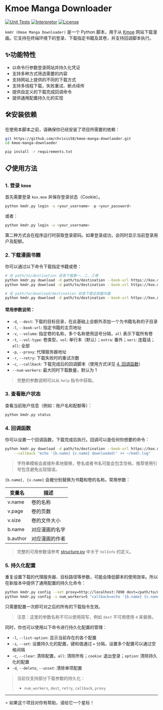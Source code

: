 # Kmoe Manga Downloader

[![Unit Tests](https://github.com/chrisis58/kmdr/actions/workflows/unit-test.yml/badge.svg)](https://github.com/chrisis58/kmdr/actions/workflows/unit-test.yml) [![Interpretor](https://img.shields.io/badge/python-3.9+-blue)](https://www.python.org/) [![License](https://img.shields.io/badge/License-MIT-green)](https://github.com/chrisis58/kmdr/blob/main/LICENSE)

`kmdr (Kmoe Manga Downloader)` 是一个 Python 脚本，用于从 [Kmoe](https://kox.moe/) 网站下载漫画。它支持在终端环境下的登录、下载指定书籍及其卷，并支持回调脚本执行。

## ✨功能特性

- 以命令行参数登录网站并持久化凭证
- 支持多种方式筛选需要的内容
- 支持网站上提供的不同的下载方式
- 支持多线程下载，失败重试、断点续传
- 提供自定义的下载完成回调命令
- 提供通用配置持久化的实现

## 🛠️安装依赖

在使用本脚本之前，请确保你已经安装了项目所需要的依赖：

```bash
git https://github.com/chrisis58/kmoe-manga-downlaoder.git
cd kmoe-manga-downlaoder

pip install -r requirements.txt
```

## 📋使用方法

### 1. 登录 `kmoe`

首先需要登录 `kox.moe` 并保存登录状态（Cookie）。

```bash
python kmdr.py login -u <your_username> -p <your_password>
```

或者：

```bash
python kmdr.py login -u <your_username>
```

第二种方式会在程序运行时获取登录密码。如果登录成功，会同时显示当前登录用户及配额。

### 2. 下载漫画书籍

你可以通过以下命令下载指定书籍或卷：

```bash
# 在 path/to/destination 目录下载第一、二、三卷
python kmdr.py download -d path/to/destination --book-url https://kox.moe/c/50076.htm --volume 1,2,3
python kmdr.py download -d path/to/destination --book-url https://kox.moe/c/50076.htm -v 1-3
```

```bash
# 在 path/to/download/destination 目录下载全部番外篇
python kmdr.py download -d path/to/destination --book-url https://kox.moe/c/50076.htm --vol-type extra -v all
```

#### 常用参数说明：

- `-d`, `--dest`: 下载的目标目录，在此基础上会额外添加一个为书籍名称的子目录
- `-l`, `--book-url`: 指定书籍的主页地址
- `-v`, `--volume`: 指定卷的名称，多个名称使用逗号分隔，`all` 表示下载所有卷
- `-t`, `--vol-type`: 卷类型，`vol`: 单行本（默认）；`extra`: 番外；`seri`: 连载话；`all`: 全部
- `-p`, `--proxy`: 代理服务器地址
- `-r`, `--retry`: 下载失败时的重试次数
- `-c`, `--callback`: 下载完成后的回调脚本（使用方式详见 [4. 回调函数](https://github.com/chrisis58/kmoe-manga-downlaoder?tab=readme-ov-file#4-%E5%9B%9E%E8%B0%83%E5%87%BD%E6%95%B0)）
- `--num-workers`: 最大同时下载数量，默认为 1

> 完整的参数说明可以从 `help` 指令中获取。

### 3. 查看账户状态

查看当前账户信息（例如：账户名和配额等）：

```bash
python kmdr.py status
```

### 4. 回调函数

你可以设置一个回调函数，下载完成后执行。回调可以是任何你想要的命令：

```bash
python kmdr.py download -d path/to/destination --book-url https://kox.moe/c/50076.htm -v 1-3 \
	--callback "echo '{b.name} {v.name} downloaded!' >> ~/kmdr.log"
```

> 字符串模板会直接朴素地替换，卷名或者书名可能会包含空格，推荐使用引号包含避免出现错误。

`{b.name}, {v.name}` 会被分别替换为书籍和卷的名称。常用参数：

| 变量名   | 描述           |
| -------- | -------------- |
| v.name   | 卷的名称       |
| v.page   | 卷的页数       |
| v.size   | 卷的文件大小   |
| b.name   | 对应漫画的名字 |
| b.author | 对应漫画的作者 |

> 完整的可用参数请参考 [structure.py](https://github.com/chrisis58/kmdr/blob/main/core/structure.py#L11) 中关于 `VolInfo` 的定义。

### 5. 持久化配置

重复设置下载的代理服务器、目标路径等参数，可能会降低脚本的使用效率。所以在新版本中提供了通用配置的持久化命令：

```bash
python kmdr.py config --set proxy=http://localhost:7890 dest=/path/to/destination
python kmdr.py config -s num_workers=5 "callback=echo '{b.name} {v.name} downloaded!' >> ~/kmdr.log"
```

只需要配置一次即可对之后的所有的下载指令生效。

> 注意：这里的参数名称不可以使用简写，例如 `dest` 不可用使用 `d` 来替换。

同时，你也可以使用以下命令进行持久化配置的管理：

- `-l`, `--list-option`: 显示当前存在的各个配置
- `-s`, `--set`: 设置持久化的配置，键和值通过 `=` 分隔，设置多个配置可以通过空格间隔
- `-c`, `--clear`: 清除配置，`all`: 清除所有；`cookie`: 退出登录；`option`: 清除持久化的配置
- `-d`, `--delete`, `--unset`: 清除单项配置

> 当前仅支持部分下载参数的持久化：
>
> - `num_workers`, `dest`, `retry`, `callback`, `proxy`

---

⭐ 如果这个项目对你有帮助，请给它一个星标！
